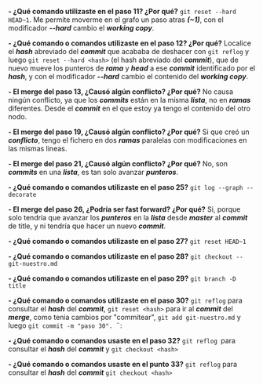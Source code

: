 **- ¿Qué comando utilizaste en el paso 11? ¿Por qué?**
```git reset --hard HEAD~1```. Me permite moverme en el grafo un paso atras ***(~1)***, con el modificador ***--hard*** cambio el ***working copy***.

**- ¿Qué comando o comandos utilizaste en el paso 12? ¿Por qué?**
  Localice el ***hash*** abreviado del ***commit*** que acababa de deshacer con ```git reflog``` y luego ```git reset --hard <hash>``` (el hash abreviado del ***commit***), 
  que de nuevo mueve los punteros de ***rama*** y ***head*** a ese ***commit*** identificado por el ***hash***, y con el modificador ***--hard*** cambio el contenido del ***working copy***.

**- El merge del paso 13, ¿Causó algún conflicto? ¿Por qué?**
  No causa ningún conflicto, ya que los ***commits*** están en la misma ***lista***, no en ***ramas*** diferentes. Desde el ***commit*** en el que estoy ya tengo el contenido del otro nodo.

**- El merge del paso 19, ¿Causó algún conflicto? ¿Por qué?**
  Si que creó un ***conflicto***, tengo el fichero en dos ***ramas*** paralelas con modificaciones en las mismas lineas.

**- El merge del paso 21, ¿Causó algún conflicto? ¿Por qué?**
  No, son ***commits*** en una ***lista***, es tan solo avanzar ***punteros***.

**- ¿Qué comando o comandos utilizaste en el paso 25?**
  ```git log --graph --decorate```

**- El merge del paso 26, ¿Podría ser fast forward? ¿Por qué?**
  Si, porque solo tendría que avanzar los ***punteros*** en la ***lista*** desde ***master*** al ***commit*** de title, y ni tendría que hacer un nuevo ***commit***.

**- ¿Qué comando o comandos utilizaste en el paso 27?**
  ```git reset HEAD~1```

**- ¿Qué comando o comandos utilizaste en el paso 28?**
  ```git checkout -- git-nuestro.md ```

**- ¿Qué comando o comandos utilizaste en el paso 29?**
  ```git branch -D title```

**- ¿Qué comando o comandos utilizaste en el paso 30?**
  ```git reflog``` para consultar el ***hash*** del ***commit***, ```git reset <hash>``` para ir al ***commit*** del ***merge***, como tenia cambios por "commitear", ```git add git-nuestro.md``` y luego ```git commit -m "paso 30". ```¨:

**- ¿Qué comando o comandos usaste en el paso 32?**
  ```git reflog ```para consultar el ***hash*** del ***commit*** y ```git checkout <hash>```

**- ¿Qué comando o comandos usaste en el punto 33?**
  ```git reflog``` para consultar el ***hash*** del ***commit*** ````git checkout <hash>````
